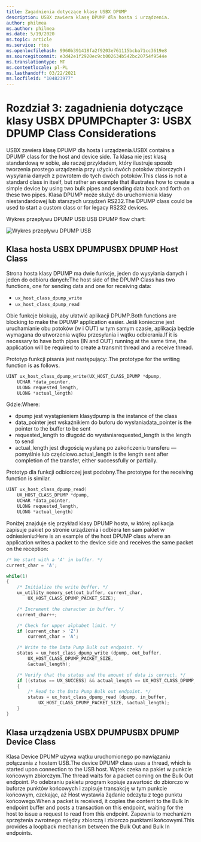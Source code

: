 ```yaml
---
title: Zagadnienia dotyczące klasy USBX DPUMP
description: USBX zawiera klasę DPUMP dla hosta i urządzenia.
author: philmea
ms.author: philmea
ms.date: 5/19/2020
ms.topic: article
ms.service: rtos
ms.openlocfilehash: 9960b391418fa2f9203e761115bcba71cc3619e8
ms.sourcegitcommit: e3d42e1f2920ec9cb002634b542bc20754f9544e
ms.translationtype: MT
ms.contentlocale: pl-PL
ms.lasthandoff: 03/22/2021
ms.locfileid: "104823977"
---
```

# <a name="chapter-3-usbx-dpump-class-considerations"></a><span data-ttu-id="b0d90-103">Rozdział 3: zagadnienia dotyczące klasy USBX DPUMP</span><span class="sxs-lookup"><span data-stu-id="b0d90-103">Chapter 3: USBX DPUMP Class Considerations</span></span>

<span data-ttu-id="b0d90-104">USBX zawiera klasę DPUMP dla hosta i urządzenia.</span><span class="sxs-lookup"><span data-stu-id="b0d90-104">USBX contains a DPUMP class for the host and device side.</span></span> <span data-ttu-id="b0d90-105">Ta klasa nie jest klasą standardową w sobie, ale raczej przykładem, który ilustruje sposób tworzenia prostego urządzenia przy użyciu dwóch potoków zbiorczych i wysyłania danych z powrotem do tych dwóch potoków.</span><span class="sxs-lookup"><span data-stu-id="b0d90-105">This class is not a standard class in itself, but rather an example that illustrates how to create a simple device by using two bulk pipes and sending data back and forth on these two pipes.</span></span> <span data-ttu-id="b0d90-106">Klasa DPUMP może służyć do uruchomienia klasy niestandardowej lub starszych urządzeń RS232.</span><span class="sxs-lookup"><span data-stu-id="b0d90-106">The DPUMP class could be used to start a custom class or for legacy RS232 devices.</span></span>

<span data-ttu-id="b0d90-107">Wykres przepływu DPUMP USB:</span><span class="sxs-lookup"><span data-stu-id="b0d90-107">USB DPUMP flow chart:</span></span>

![Wykres przepływu DPUMP USB](./media/usbx-host-stack-supplemental/usb-dpump-flow-chart.png)

## <a name="usbx-dpump-host-class"></a><span data-ttu-id="b0d90-109">Klasa hosta USBX DPUMP</span><span class="sxs-lookup"><span data-stu-id="b0d90-109">USBX DPUMP Host Class</span></span>

<span data-ttu-id="b0d90-110">Strona hosta klasy DPUMP ma dwie funkcje, jeden do wysyłania danych i jeden do odbioru danych:</span><span class="sxs-lookup"><span data-stu-id="b0d90-110">The host side of the DPUMP Class has two functions, one for sending data and one for receiving data:</span></span>

- `ux_host_class_dpump_write`
- `ux_host_class_dpump_read`

<span data-ttu-id="b0d90-111">Obie funkcje blokują, aby ułatwić aplikacji DPUMP.</span><span class="sxs-lookup"><span data-stu-id="b0d90-111">Both functions are blocking to make the DPUMP application easier.</span></span> <span data-ttu-id="b0d90-112">Jeśli konieczne jest uruchamianie obu potoków (w i OUT) w tym samym czasie, aplikacja będzie wymagana do utworzenia wątku przesyłania i wątku odbierania.</span><span class="sxs-lookup"><span data-stu-id="b0d90-112">If it is necessary to have both pipes (IN and OUT) running at the same time, the application will be required to create a transmit thread and a receive thread.</span></span>

<span data-ttu-id="b0d90-113">Prototyp funkcji pisania jest następujący:.</span><span class="sxs-lookup"><span data-stu-id="b0d90-113">The prototype for the writing function is as follows.</span></span>

```C
UINT ux_host_class_dpump_write(UX_HOST_CLASS_DPUMP *dpump,
    UCHAR *data_pointer,
    ULONG requested_length,  
    ULONG *actual_length)
```

<span data-ttu-id="b0d90-114">Gdzie:</span><span class="sxs-lookup"><span data-stu-id="b0d90-114">Where:</span></span>

- <span data-ttu-id="b0d90-115">dpump jest wystąpieniem klasy</span><span class="sxs-lookup"><span data-stu-id="b0d90-115">dpump is the instance of the class</span></span>
- <span data-ttu-id="b0d90-116">data_pointer jest wskaźnikiem do buforu do wysłania</span><span class="sxs-lookup"><span data-stu-id="b0d90-116">data_pointer is the pointer to the buffer to be sent</span></span>
- <span data-ttu-id="b0d90-117">requested_length to długość do wysłania</span><span class="sxs-lookup"><span data-stu-id="b0d90-117">requested_length is the length to send</span></span>
- <span data-ttu-id="b0d90-118">actual_length jest długością wysłaną po zakończeniu transferu — pomyślnie lub częściowo.</span><span class="sxs-lookup"><span data-stu-id="b0d90-118">actual_length is the length sent after completion of the transfer, either successfully or partially.</span></span>

<span data-ttu-id="b0d90-119">Prototyp dla funkcji odbiorczej jest podobny.</span><span class="sxs-lookup"><span data-stu-id="b0d90-119">The prototype for the receiving function is similar.</span></span>

```C
UINT ux_host_class_dpump_read(
    UX_HOST_CLASS_DPUMP *dpump,
    UCHAR *data_pointer,
    ULONG requested_length,
    ULONG *actual_length)
```

<span data-ttu-id="b0d90-120">Poniżej znajduje się przykład klasy DPUMP hosta, w której aplikacja zapisuje pakiet po stronie urządzenia i odbiera ten sam pakiet w odniesieniu:</span><span class="sxs-lookup"><span data-stu-id="b0d90-120">Here is an example of the host DPUMP class where an application writes a packet to the device side and receives the same packet on the reception:</span></span>

```C
/* We start with a 'A' in buffer. */
current_char = 'A';

while(1)
{
    /* Initialize the write buffer. */
    ux_utility_memory_set(out_buffer, current_char,
        UX_HOST_CLASS_DPUMP_PACKET_SIZE);

    /* Increment the character in buffer. */
    current_char++;

    /* Check for upper alphabet limit. */
    if (current_char > 'Z')
        current_char = 'A';

    /* Write to the Data Pump Bulk out endpoint. */
    status = ux_host_class_dpump_write (dpump, out_buffer,
        UX_HOST_CLASS_DPUMP_PACKET_SIZE,
        &actual_length);

    /* Verify that the status and the amount of data is correct. */
    if ((status == UX_SUCCESS) && actual_length == UX_HOST_CLASS_DPUMP_PACKET_SIZE)
    {
        /* Read to the Data Pump Bulk out endpoint. */
        status = ux_host_class_dpump_read (dpump, in_buffer,
            UX_HOST_CLASS_DPUMP_PACKET_SIZE, &actual_length);
    }
}
```

## <a name="usbx-dpump-device-class"></a><span data-ttu-id="b0d90-121">Klasa urządzenia USBX DPUMP</span><span class="sxs-lookup"><span data-stu-id="b0d90-121">USBX DPUMP Device Class</span></span>

<span data-ttu-id="b0d90-122">Klasa Device DPUMP używa wątku uruchomionego po nawiązaniu połączenia z hostem USB.</span><span class="sxs-lookup"><span data-stu-id="b0d90-122">The device DPUMP class uses a thread, which is started upon connection to the USB host.</span></span> <span data-ttu-id="b0d90-123">Wątek czeka na pakiet w punkcie końcowym zbiorczym.</span><span class="sxs-lookup"><span data-stu-id="b0d90-123">The thread waits for a packet coming on the Bulk Out endpoint.</span></span> <span data-ttu-id="b0d90-124">Po odebraniu pakietu program kopiuje zawartość do zbiorczo w buforze punktów końcowych i zapisuje transakcję w tym punkcie końcowym, czekając, aż Host wystawia żądanie odczytu z tego punktu końcowego.</span><span class="sxs-lookup"><span data-stu-id="b0d90-124">When a packet is received, it copies the content to the Bulk In endpoint buffer and posts a transaction on this endpoint, waiting for the host to issue a request to read from this endpoint.</span></span> <span data-ttu-id="b0d90-125">Zapewnia to mechanizm sprzężenia zwrotnego między zbiorczą i zbiorczo punktami końcowymi.</span><span class="sxs-lookup"><span data-stu-id="b0d90-125">This provides a loopback mechanism between the Bulk Out and Bulk In endpoints.</span></span>
